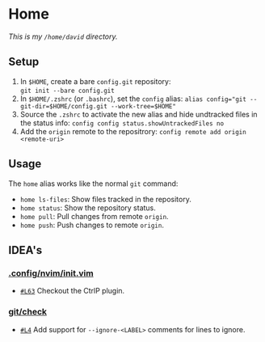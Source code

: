 # Home

*This is my `/home/david` directory.*

## Setup

1. In `$HOME`, create a bare `config.git` repository:  
   `git init --bare config.git`
2. In `$HOME/.zshrc` (or `.bashrc`), set the `config` alias:
   `alias config="git --git-dir=$HOME/config.git --work-tree=$HOME"`
3. Source the `.zshrc` to activate the new alias and hide undtracked files in the status info:
   `config config status.showUntrackedFiles no`
4. Add the `origin` remote to the repositrory:
   `config remote add origin <remote-uri>`

## Usage

The `home` alias works like the normal `git` command:

- `home ls-files`: Show files tracked in the repository.
- `home status`: Show the repository status.
- `home pull`: Pull changes from remote `origin`.
- `home push`: Push changes to remote `origin`.

## IDEA's

### [.config/nvim/init.vim](.config/nvim/init.vim)

- [`#L63`](.config/nvim/init.vim#L63) Checkout the CtrlP plugin.

### [git/check](git/check)

- [`#L4`](git/check#L4) Add support for `--ignore-<LABEL>` comments for lines to ignore.


